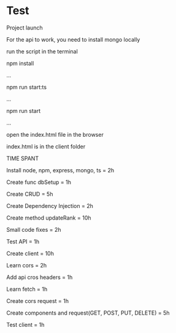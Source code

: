 # Test
Project launch

For the api to work, you need to install mongo locally

run the script in the terminal

npm install

...

npm run start:ts

...

npm run start

...

open the index.html file in the browser

index.html is in the client folder


TIME SPANT

Install node, npm, express, mongo, ts = 2h

Create func dbSetup = 1h

Create CRUD = 5h

Create Dependency Injection = 2h

Create method updateRank = 10h

Small code fixes = 2h

Test API = 1h

Create client = 10h

Learn cors = 2h

Add api cros headers = 1h

Learn fetch = 1h

Create cors request = 1h

Create components and request(GET, POST, PUT, DELETE) = 5h

Test client = 1h

